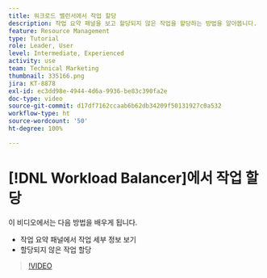 ```yaml
---
title: 워크로드 밸런서에서 작업 할당
description: 작업 요약 패널을 보고 할당되지 않은 작업을 할당하는 방법을 알아봅니다.
feature: Resource Management
type: Tutorial
role: Leader, User
level: Intermediate, Experienced
activity: use
team: Technical Marketing
thumbnail: 335166.png
jira: KT-8878
exl-id: ec3dd98e-4944-4d6a-9936-be83c390fa2e
doc-type: video
source-git-commit: d17df7162ccaab6b62db34209f50131927c0a532
workflow-type: ht
source-wordcount: '50'
ht-degree: 100%

---
```


# [!DNL Workload Balancer]에서 작업 할당

이 비디오에서는 다음 방법을 배우게 됩니다.

* 작업 요약 패널에서 작업 세부 정보 보기
* 할당되지 않은 작업 할당


>[!VIDEO](https://video.tv.adobe.com/v/3413808/?quality=12&learn=on&enablevpops&captions=kor)
